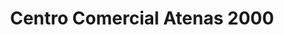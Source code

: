 ---
title: "Centro Comercial Atenas 2000"
url: /atenas/centro-comercial-atenas-2000/
shop: Einkaufszentrum
---